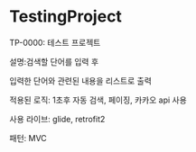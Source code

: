# TestingProject

TP-0000: 테스트 프로젝트

설명:검색할 단어를 입력 후

입력한 단어와 관련된 내용을 리스트로 출력

적용된 로직: 1초후 자동 검색, 페이징, 카카오 api 사용

사용 라이브: glide, retrofit2

패턴: MVC
